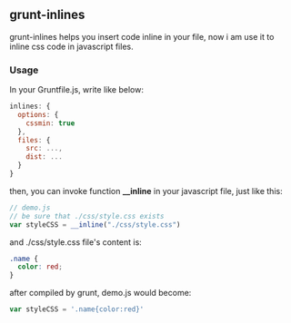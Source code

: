## grunt-inlines

grunt-inlines helps you insert code inline in your file, now i am use it to inline css code in javascript files.

### Usage

In your Gruntfile.js, write like below: 

```js
inlines: {
  options: {
    cssmin: true
  },
  files: {
    src: ...,
    dist: ...
  }
}
```

then, you can invoke function **__inline** in your javascript file, just like this:

```js
// demo.js
// be sure that ./css/style.css exists
var styleCSS = __inline("./css/style.css")
```

and ./css/style.css file's content is:

```css
.name {
  color: red;  
}
```

after compiled by grunt, demo.js would become: 

```js
var styleCSS = '.name{color:red}'
```
